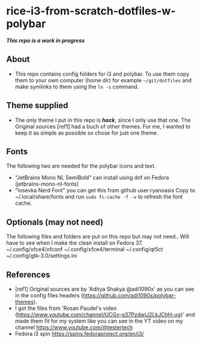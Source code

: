 # rice-i3-from-scratch-dotfiles-w-polybar
***This repo is a work in progress***

## About
- This repo contains config folders for i3 and polybar. To use them copy them to your own computer (home dir) for example ```~/git/dotfiles``` and make symlinks to them using the ```ln -s``` command.

## Theme supplied
- The only theme I put in this repo is ***hack***, since I only use that one. The Original sources [ref1] had a buch of other themes. For me, I wanted to keep it as simple as possible so chose for just one theme.

## Fonts
The following two are needed for the polybar icons and text.
- "JetBrains Mono NL SemiBold" can install using dnf on Fedora (jetbrains-mono-nl-fonts)
- "Iosevka Nerd Font" you can get this from github user:ryanoasis
Copy to ~/.local/share/fonts and run ```sudo fc-cache -f -v``` to refresh the font cache.

## Optionals (may not need)
The following files and folders are put on this repo but may not need.. Will have to see when I make the clean install on Fedora 37.
~/.config/xfce4/xfconf
~/.config/xfce4/terminal
~/.config/qt5ct
~/.config/gtk-3.0/settings.ini


## References
- [ref1] Original sources are by 'Aditya Shakya @adi1090x' as you can see in the config files headers (https://github.com/adi1090x/polybar-themes).
- I got the files from 'Rosan Paudel's video (https://www.youtube.com/channel/UCGv-g37PzdwiJ2LkJChH-ug)' and made them fit for my system like you can see in the YT video on my channel https://www.youtube.com/@testertech
- Fedora i3 spin https://spins.fedoraproject.org/en/i3/
